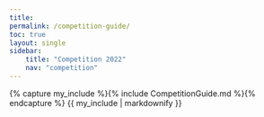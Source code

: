 ```yaml
---
title: 
permalink: /competition-guide/
toc: true
layout: single
sidebar:
    title: "Competition 2022"
    nav: "competition"
---
```


{% capture my_include %}{% include CompetitionGuide.md %}{% endcapture %}
{{ my_include | markdownify }}
